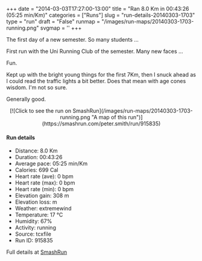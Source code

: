 +++
date = "2014-03-03T17:27:00-13:00"
title = "Ran 8.0 Km in 00:43:26 (05:25 min/Km)"
categories = ["Runs"]
slug = "run-details-20140303-1703"
type = "run"
draft = "False"
runmap = "/images/run-maps/20140303-1703-running.png"
svgmap = '<polyline points="63 1, 60 6, 46 19, 38 32, 36 39, 33 43, 37 49, 32 59, 32 61, 38 68, 38 76, 37 79, 35 86, 35 93, 38 100, 46 100, 48 95, 68 89, 66 77, 61 70, 60 64, 60 61, 63 58, 69 40, 69 37, 68 34, 67 30, 66 29, 56 27, 43 19, 47 16, 60 4, 63 0">'
+++

The first day of a new semester. So many students ...

First run with the Uni Running Club of the semester.  Many new faces ...

Fun. 

Kept up with the bright young things for the first 7Km, then I snuck ahead as I could read the traffic lights a bit better. Does that mean with age cones wisdom. I'm not so sure. 

Generally good. 



<!--more-->

<center>
[![Click to see the run on SmashRun](/images/run-maps/20140303-1703-running.png "A map of this run")](https://smashrun.com/peter.smith/run/915835)
</center>

#### Run details

* Distance: 8.0 Km
* Duration: 00:43:26
* Average pace: 05:25 min/Km
* Calories: 699 Cal
* Heart rate (ave): 0 bpm
* Heart rate (max): 0 bpm
* Heart rate (min): 0 bpm
* Elevation gain: 308 m
* Elevation loss:  m
* Weather: extremewind
* Temperature: 17 &deg;C
* Humidity: 67%
* Activity: running
* Source: tcxfile
* Run ID: 915835

Full details at [SmashRun](https://smashrun.com/peter.smith/run/915835)